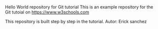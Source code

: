 Hello World repository for Git tutorial
This is an example repository for the Git tutoial on https://www.w3schools.com


This repository is built step by step in the tutorial. 
Autor: Erick  sanchez
